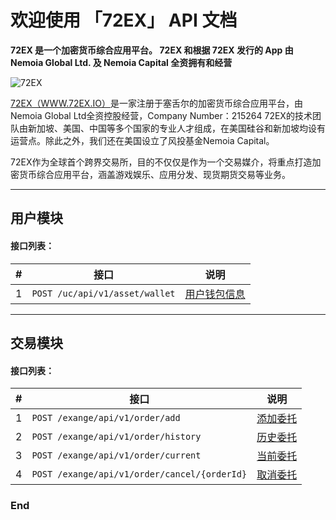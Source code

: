 
# 欢迎使用 「72EX」 API 文档

**72EX 是一个加密货币综合应用平台。
72EX 和根据 72EX 发行的 App 由 Nemoia Global Ltd. 及 Nemoia Capital 全资拥有和经营**


![72EX](https://www.72ex.io/logo.png "72EX")


[72EX（WWW.72EX.IO）](https://www.72ex.io)是一家注册于塞舌尔的加密货币综合应用平台，由Nemoia Global Ltd全资控股经营，Company Number：215264 72EX的技术团队由新加坡、美国、中国等多个国家的专业人才组成，在美国硅谷和新加坡均设有运营点。除此之外，我们还在美国设立了风投基金Nemoia Capital。

72EX作为全球首个跨界交易所，目的不仅仅是作为一个交易媒介，将重点打造加密货币综合应用平台，涵盖游戏娱乐、应用分发、现货期货交易等业务。

---


## 用户模块

#### 接口列表：

<table>
    <thead>
        <tr>
            <th>#</th>
            <th>接口</th>
            <th>说明</th>
        </tr>
    </thead>
    <tbody>
        <tr>
            <td>1</td>
            <td><code>POST /uc/api/v1/asset/wallet</code></td>
            <td><a href="./wiki/user-center.md" target="_blank" rel="nofollow">用户钱包信息</a></td>
        </tr>       
    </tbody>
</table>
   

---

## 交易模块

#### 接口列表：
   
<table>
    <thead>
        <tr>
            <th>#</th>
            <th>接口</th>
            <th>说明</th>
        </tr>
    </thead>
    <tbody>
        <tr>
            <td>1</td>
            <td><code>POST /exange/api/v1/order/add</code></td>
            <td><a href="#" target="_blank" rel="nofollow">添加委托</a></td>
        </tr>    
        <tr>
            <td>2</td>
            <td><code>POST /exange/api/v1/order/history</code></td>
            <td><a href="#" target="_blank" rel="nofollow">历史委托</a></td>
        </tr>   
        <tr>
            <td>3</td>
            <td><code>POST /exange/api/v1/order/current</code></td>
            <td><a href="#" target="_blank" rel="nofollow">当前委托</a></td>
        </tr>   
        <tr>
            <td>4</td>
            <td><code>POST /exange/api/v1/order/cancel/{orderId}</code></td>
            <td><a href="#" target="_blank" rel="nofollow">取消委托</a></td>
        </tr> 
    </tbody>
</table>







### End